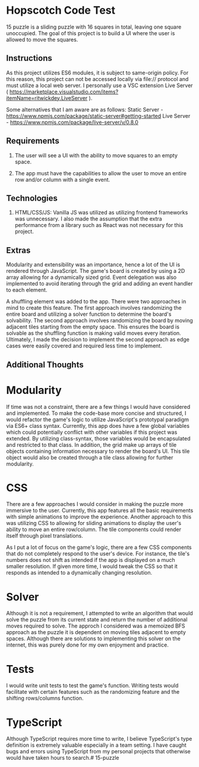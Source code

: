 # Hopscotch Code Test

15 puzzle is a sliding puzzle with 16 squares in total, leaving one square unoccupied. 
The goal of this project is to build a UI where the user is allowed to move the squares.

## Instructions

As this project utilizes ES6 modules, it is subject to same-origin policy. For this reason, this project can not be accessed locally via file:// protocol and must utilize a local web server.
I personally use a VSC extension Live Server ( https://marketplace.visualstudio.com/items?itemName=ritwickdey.LiveServer ).

Some alternatives that I am aware are as follows:
Static Server - https://www.npmjs.com/package/static-server#getting-started
Live Server - https://www.npmjs.com/package/live-server/v/0.8.0

## Requirements

1. The user will see a UI with the ability to move squares to an empty space.

2. The app must have the capabilities to allow the user to move an entire row and/or column with a single event.

## Technologies

1. HTML/CSS/JS: Vanilla JS was utilized as utilizing frontend frameworks was unnecessary. I also made the assumption that the extra performance from a library such as React was not necessary for this project.

## Extras

Modularity and extensibility was an importance, hence a lot of the UI is rendered through JavaScript. The game's board is created by using a 2D array allowing for a dynamically sized grid. Event delegation was also implemented to avoid iterating through the grid and adding an event handler to each element. 

A shuffling element was added to the app. There were two approaches in mind to create this feature. The first approach involves randomizing the entire board and utilizing a solver function to determine the board's solvability. The second approach involves randomizing the board by moving adjacent tiles starting from the empty space. This ensures the board is solvable as the shuffling function is making valid moves every iteration. Ultimately, I made the decision to implement the second approach as edge cases were easily covered and required less time to implement.

## Additional Thoughts

# Modularity

If time was not a constraint, there are a few things I would have considered and implemented. To make the code-base more concise and structured, I would refactor the game's logic to utilize JavaScript's prototypal paradigm via ES6+ class syntax. Currently, this app does have a few global variables which could potentially conflict with other variables if this project was extended. By utilizing class-syntax, those variables would be encapsulated and restricted to that class. In addition, the grid make up arrays of tile objects containing information necessary to render the board's UI. This tile object would also be created through a tile class allowing for further modularity.

# CSS

There are a few approaches I would consider in making the puzzle more immersive to the user. Currently, this app features all the basic requirements with simple animations to improve the experience. Another approach to this was utilizing CSS to allowing for sliding animations to display the user's ability to move an entire row/column. The tile components could render itself through pixel translations.

As I put a lot of focus on the game's logic, there are a few CSS components that do not completely respond to the user's device. For instance, the tile's numbers does not shift as intended if the app is displayed on a much smaller resolution. If given more time, I would tweak the CSS so that it responds as intended to a dynamically changing resolution.

# Solver

Although it is not a requirement, I attempted to write an algorithm that would solve the puzzle from its current state and return the number of additional moves required to solve. The approch I considered was a memoized BFS approach as the puzzle it is dependent on moving tiles adjacent to empty spaces. Although there are solutions to implementing this solver on the internet, this was purely done for my own enjoyment and practice.

# Tests

I would write unit tests to test the game's function. Writing tests would facilitate with certain features such as the randomizing feature and the shifting rows/columns function.

# TypeScript

Although TypeScript requires more time to write, I believe TypeScript's type definition is extremely valuable especially in a team setting. I have caught bugs and errors using TypeScript from my personal projects that otherwise would have taken hours to search.# 15-puzzle
